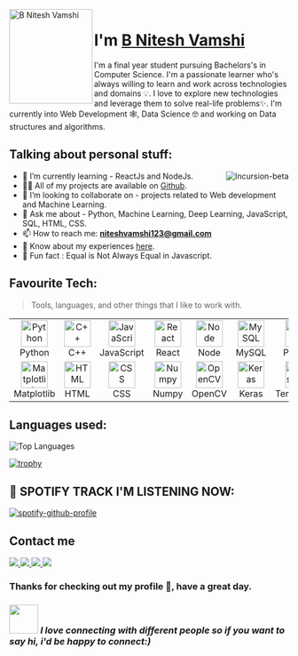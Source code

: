 
<img align="left" width="150" height="170" alt="B Nitesh Vamshi" src="https://raw.githubusercontent.com/DaniAkash/DaniAkash/master/assets/avatar.png"/>

# I'm [B Nitesh Vamshi](https://github.com/Incursion-beta)

  
I'm a final year student pursuing Bachelors's in Computer Science. I'm a passionate learner who's always willing to learn and work across technologies and domains 💡. I love to explore new technologies and leverage them to solve real-life problems✨. I'm currently into Web Development 🕸️, Data Science 🤓 and working on Data structures and algorithms.



<h2 align="left" id="#Incursion_beta">Talking about personal stuff: </h2>

<a href="#Incursion-beta-title">
  <img src="https://github-readme-stats.vercel.app/api?username=Incursion-beta&show_icons=true&count_private=true&include_all_commits=true&theme=dark" alt="Incursion-beta" align="right"/>
</a>

- 🌱 I’m currently learning - ReactJs and NodeJs.
- 👨‍💻 All of my projects are available on [Github](https://github.com/Incursion-beta).
- 👯 I’m looking to collaborate on - projects related to Web development and Machine Learning.
- 💬 Ask me about - Python, Machine Learning, Deep Learning, JavaScript, SQL, HTML, CSS.
- 📫 How to reach me: **niteshvamshi123@gmail.com**
- 📄 Know about my experiences [here](https://drive.google.com/file/d/1ENmihlFrqTtGKy6VTzF0otZYpgDcOnfl/view?usp=sharing).
- 👾 Fun fact : Equal is Not Always Equal in Javascript.




<h2 align="left" id="#Incursion_beta">Favourite Tech:</h2>

> Tools, languages, and other things that I like to work with.

<table>
  <tr>
    <td align="center" width="96">
      <a href="#macropower-tech">
        <img src= "https://user-images.githubusercontent.com/43684497/122926597-a9ee2600-d385-11eb-8b42-d7f67f103358.png" width="48" height="48" alt="Python" />
      </a>
      <br>Python
    </td>
    <td align="center"  width="96">
      <a href="#macropower-tech">
        <img src= "https://user-images.githubusercontent.com/43684497/122926698-c5593100-d385-11eb-87a6-f3bd597fbba5.png" width="48" height="48" alt="C++" />
      </a>
      <br>C++
    </td>
    <td align="center" width="96">
      <a href="#macropower-tech">
        <img src= "https://user-images.githubusercontent.com/43684497/122926857-e9b50d80-d385-11eb-8ced-a81b461ae4b7.png" width="48" height="48" alt="JavaScript" />
      </a>
      <br>JavaScript
    </td>
    <td align="center" width="96">
      <a href="#macropower-tech" >
        <img src= "https://user-images.githubusercontent.com/43684497/122926921-fafe1a00-d385-11eb-9154-4fe99ad09015.png" width="48" height="48" alt="React" />
      </a>
      <br>React
    </td>
    <td align="center" width="96">
      <a href="#macropower-tech">
        <img src="https://user-images.githubusercontent.com/43684497/122927003-11a47100-d386-11eb-9253-e564e4ad297a.png" width="48" height="48" alt="Node" />
      </a>
      <br>Node
    </td>
    <td align="center"  width="96">
      <a href="#macropower-tech">
        <img src="https://user-images.githubusercontent.com/43684497/122927093-24b74100-d386-11eb-88fe-1c2aaea04c71.png" width="48" height="48" alt="MySQL" />
      </a>
      <br>MySQL
    </td>
    <td align="center" width="96">
      <a href="#macropower-tech">
        <img src= "https://user-images.githubusercontent.com/43684497/122925739-c0e04880-d384-11eb-9d3d-2eda68e98856.png" width="48" height="48" alt="Pandas"/>
      </a>
      <br>Pandas
    </td>  
  </tr>
  <tr>
    <td align="center" width="96"> 
      <a href="#macropower-tech" >
        <img src="https://user-images.githubusercontent.com/43684497/122927223-49131d80-d386-11eb-9459-edf3978c722e.png" width="48" height="48" alt="Matplotlib" />
      </a>
      <br>Matplotlib
    </td>
    <td align="center"  width="96">
      <a href="#macropower-tech">
        <img src="https://user-images.githubusercontent.com/43684497/122927952-000f9900-d387-11eb-9fab-c77bcf4ccd41.png" width="48" height="48" alt="HTML" />
      </a>
      <br>HTML
    </td>
    <td align="center"  width="96">
      <a href="#macropower-tech">
        <img src="https://user-images.githubusercontent.com/43684497/122928027-161d5980-d387-11eb-8fa2-3d8c1a89d127.png" width="48" height="48" alt="CSS" />
      </a>
      <br>CSS
    </td>
    <td align="center" width="96">
      <a href="#macropower-tech">
        <img src="https://user-images.githubusercontent.com/43684497/122925297-54654980-d384-11eb-943a-b387505acd59.png" width="48" height="48" alt="Numpy" />
      </a>
      <br>Numpy
    </td>
        <td align="center"  width="96">
      <a href="#macropower-tech">
        <img src="https://user-images.githubusercontent.com/43684497/122928097-2af9ed00-d387-11eb-8f0e-053334c5bb20.png" width="48" height="48" alt="OpenCV" />
      </a>
      <br>OpenCV
    </td>
        <td align="center"  width="96">
      <a href="#macropower-tech">
        <img src="https://user-images.githubusercontent.com/43684497/122928173-3b11cc80-d387-11eb-9d37-66d76339ef96.png" width="48" height="48" alt="Keras" />
      </a>
      <br>Keras
    </td>
        <td align="center"  width="96">
      <a href="#macropower-tech">
        <img src="https://user-images.githubusercontent.com/43684497/122928252-4e249c80-d387-11eb-8288-d60b2327cb1b.png" width="48" height="48" alt="Tensorflow" />
      </a>
      <br>Tensorflow
    </td>
  </tr>
</table>


<h2 align="left" id="#Incursion_beta">Languages used: </h2>

![Top Languages](https://github-readme-stats.vercel.app/api/top-langs/?username=Incursion-beta&layout=compact&theme=dark)

[![trophy](https://github-profile-trophy.vercel.app/?username=Incursion-beta&theme=juicyfresh)](https://github.com/Incursion-beta/github-profile-trophy)

<h2> 📀 SPOTIFY TRACK I'M LISTENING NOW:  </h2>

[![spotify-github-profile](https://spotify-github-profile.vercel.app/api/view?uid=lfmp68xfrduww5hagd5vyyivh&cover_image=true&theme=novatorem)](https://spotify-github-profile.vercel.app/api/view?uid=lfmp68xfrduww5hagd5vyyivh&redirect=true)
  
## Contact me
<a href="mailto:niteshvamshi123@gmail.com"><img src="https://img.shields.io/badge/Gmail-855858?style=for-the-badge&logo=gmail&logoColor=white"></a><a href="https://www.instagram.com/nitesh_vamshi/">
<img src="https://img.shields.io/badge/Instagram-855858?style=for-the-badge&logo=instagram&logoColor=white">
</a><a href="https://www.linkedin.com/in/b-nitesh-vamshi-87723016b/"> <img src="https://img.shields.io/badge/LinkedIn-855858?style=for-the-badge&logo=linkedin&logoColor=white"></a><a href="https://twitter.com/Nitesh83438715"> <img src="https://img.shields.io/badge/Twitter-855858?style=for-the-badge&logo=twitter&logoColor=white"></a>

### <b>  Thanks for checking out my profile 💑, have a great day. </b><br>
### <img src="https://media.giphy.com/media/LnQjpWaON8nhr21vNW/giphy.gif" width="52"> <em><b>I love connecting with different people</b> so if you want to say <b>hi, i'd be happy to connect:)</em></br>









